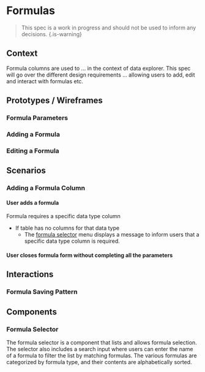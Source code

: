 # Formulas

> This spec is a work in progress and should not be used to inform any decisions.
{.is-warning}


## Context
Formula columns are used to ... in the context of data explorer. This spec will go over the different design requirements ... allowing users to add, edit and interact with formulas etc. 

## Prototypes / Wireframes

### Formula Parameters

### Adding a Formula

### Editing a Formula

## Scenarios

### Adding a Formula Column

#### User adds a formula
Formula requires a specific data type column

- If table has no columns for that data type
	- The [formula selector](#formula-selector) menu displays a message to inform users that a specific data type column is required.

  
#### User closes formula form without completing all the parameters


## Interactions

### Formula Saving Pattern


  
## Components
### Formula Selector
The formula selector is a component that lists and allows formula selection. The selector also includes a search input where users can enter the name of a formula to filter the list by matching formulas.
The various formulas are categorized by formula type, and their contents are alphabetically sorted.